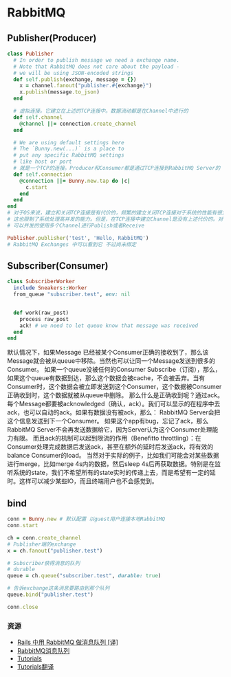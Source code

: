 # RabbitMQ

## Publisher(Producer)
```ruby
class Publisher
  # In order to publish message we need a exchange name.
  # Note that RabbitMQ does not care about the payload -
  # we will be using JSON-encoded strings
  def self.publish(exchange, message = {})
    x = channel.fanout("publisher.#{exchange}")
    x.publish(message.to_json)
  end

  # 虚拟连接。它建立在上述的TCP连接中。数据流动都是在Channel中进行的
  def self.channel
    @channel ||= connection.create_channel
  end

  # We are using default settings here
  # The `Bunny.new(...)` is a place to
  # put any specific RabbitMQ settings
  # like host or port
  # 就是一个TCP的连接。Producer和Consumer都是通过TCP连接到RabbitMQ Server的
  def self.connection
    @connection ||= Bunny.new.tap do |c|
      c.start
    end
  end
end
# 对于OS来说，建立和关闭TCP连接是有代价的，频繁的建立关闭TCP连接对于系统的性能有很大的影响，而且TCP的连接数也有限制，
# 这也限制了系统处理高并发的能力。但是，在TCP连接中建立Channel是没有上述代价的。对于Producer或者Consumer来说，
# 可以并发的使用多个Channel进行Publish或者Receive
```

```ruby
Publisher.publisher('test', 'Hello, RabbitMQ')
# RabbitMQ Exchanges 中可以看到它 不过尚未绑定
```

## Subscriber(Consumer)

```ruby
class SubscriberWorker
  include Sneakers::Worker
  from_queue "subscriber.test", env: nil


  def work(raw_post)
    process raw_post
    ack! # we need to let queue know that message was received
  end
end
```
默认情况下，如果Message 已经被某个Consumer正确的接收到了，那么该Message就会被从queue中移除。当然也可以让同一个Message发送到很多的Consumer。
如果一个queue没被任何的Consumer Subscribe（订阅），那么，如果这个queue有数据到达，那么这个数据会被cache，不会被丢弃。当有Consumer时，这个数据会被立即发送到这个Consumer，这个数据被Consumer正确收到时，这个数据就被从queue中删除。
那么什么是正确收到呢？通过ack。每个Message都要被acknowledged（确认，ack）。我们可以显示的在程序中去ack，也可以自动的ack。如果有数据没有被ack，那么：
RabbitMQ Server会把这个信息发送到下一个Consumer。
如果这个app有bug，忘记了ack，那么RabbitMQ Server不会再发送数据给它，因为Server认为这个Consumer处理能力有限。
而且ack的机制可以起到限流的作用（Benefitto throttling）：在Consumer处理完成数据后发送ack，甚至在额外的延时后发送ack，将有效的balance Consumer的load。
当然对于实际的例子，比如我们可能会对某些数据进行merge，比如merge 4s内的数据，然后sleep 4s后再获取数据。特别是在监听系统的state，我们不希望所有的state实时的传递上去，而是希望有一定的延时。这样可以减少某些IO，而且终端用户也不会感觉到。



## bind
```ruby
conn = Bunny.new # 默认配置 以guest用户连接本地RabbitMQ
conn.start

ch = conn.create_channel
# Publisher端的exchange
x = ch.fanout("publisher.test")

# Subscriber获得消息的队列
# durable
queue = ch.queue("subscriber.test", durable: true)

# 告诉exchange这条消息要路由到那个队列
queue.bind("publisher.test")

conn.close
```

### 资源
+ [Rails 中用 RabbitMQ 做消息队列 [译]](https://ruby-china.org/topics/22332)
+ [RabbitMQ消息队列](http://blog.csdn.net/anzhsoft/article/details/19563091)
+ [Tutorials](https://www.rabbitmq.com/getstarted.html)
+ [Tutorials翻译](http://liuvblog.com/tags/#RabbitMQ)

